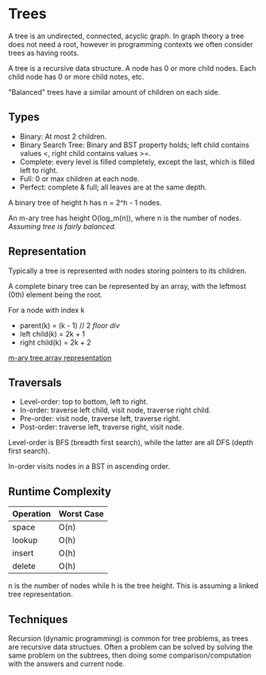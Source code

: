 # Trees

A tree is an undirected, connected, acyclic graph. In graph theory a tree does not need a root, however in programming contexts we often consider trees as having roots.

A tree is a recursive data structure. A node has 0 or more child nodes. Each child node has 0 or more child notes, etc.

"Balanced" trees have a similar amount of children on each side.

## Types

- Binary: At most 2 children.
- Binary Search Tree: Binary and BST property holds; left child contains values <, right child contains values >=.
- Complete: every level is filled completely, except the last, which is filled left to right.
- Full: 0 or max children at each node.
- Perfect: complete & full; all leaves are at the same depth.

A binary tree of height h has n = 2^h - 1 nodes.

An m-ary tree has height O(log_m(n)), where n is the number of nodes. *Assuming tree is fairly balanced.*

## Representation

Typically a tree is represented with nodes storing pointers to its children.

A complete binary tree can be represented by an array, with the leftmost (0th) element being the root.

For a node with index k
- parent(k) = (k - 1) // 2 *floor div*
- left child(k) = 2k + 1
- right child(k) = 2k + 2 

[m-ary tree array representation](https://en.wikipedia.org/wiki/M-ary_tree#Arrays)


## Traversals

- Level-order: top to bottom, left to right.
- In-order: traverse left child, visit node, traverse right child.
- Pre-order: visit node, traverse left, traverse right.
- Post-order: traverse left, traverse right, visit node.

Level-order is BFS (breadth first search), while the latter are all DFS (depth first search).

In-order visits nodes in a BST in ascending order.

## Runtime Complexity
Operation | Worst Case
--- | ---
space  | O(n)
lookup | O(h)
insert | O(h)
delete | O(h)

n is the number of nodes while h is the tree height. This is assuming a linked tree representation.

## Techniques
Recursion (dynamic programming) is common for tree problems, as trees are recursive data structues. Often a problem can be solved by solving the same problem on the subtrees, then doing some comparison/computation with the answers and current node.